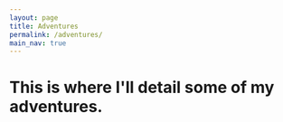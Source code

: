 ```yaml
---
layout: page
title: Adventures
permalink: /adventures/
main_nav: true
---
```


# This is where I'll detail some of my adventures. 
